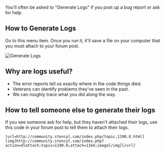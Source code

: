 You'll often be asked to "Generate Logs" if you post up a bug report or ask for help.


## How to Generate Logs

Go to this menu item. Once you run it, it'll save a file on your computer that you must attach to your forum post.

![Generate Logs](https://raw.githubusercontent.com/Stencyl/stencylpedia/master/chapter-a/images/generate-logs.png)
 

## Why are logs useful?

* The error reports tell us exactly where in the code things died.
* Veterans can identify problems they've seen in the past.
* We can roughly trace what you did along the way.
 

## How to tell someone else to generate their logs

If you see someone ask for help, but they haven't attached their logs, use this code in your forum post to tell them to attach their logs.

```
[url=http://community.stencyl.com/index.php/topic,1190.0.html][img]http://community.stencyl.com/index.php?action=dlattach;topic=1190.0;attach=1164;image[/img][/url]
```
